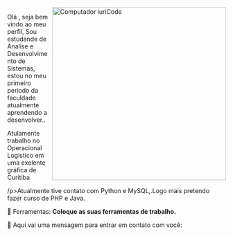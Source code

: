 <img src="https://raw.githubusercontent.com/MicaelliMedeiros/micaellimedeiros/master/image/computer-illustration.png" min-width="400px" max-width="400px" width="400px" align="right" alt="Computador iuriCode">

<p align="left"> 
  Olá , seja bem vindo ao meu perfil, Sou estudande de Analise e Desenvolvimento de Sistemas, estou no meu primeiro período da faculdade atualmente  aprendendo  a desenvolver..
  
  Atulamente trabalho no Operacional Logistico em uma exelente gráfica de Curitiba
</p>

<p align="left">
/p>Atualmente tive contato com Python e MySQL,.Logo  mais pretendo fazer  curso de PHP e Java.
  
<p align="left">
  💼 Ferramentas: <strong>Coloque as suas ferramentas de trabalho.</strong>
</p>

<p align="left">
  💌 Aqui vai uma mensagem para entrar em contato com você: 
</p>

